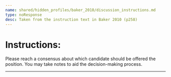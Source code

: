 ```yaml
---
name: shared/hidden_profiles/baker_2010/discussion_instructions.md
type: noResponse
desc: Taken from the instruction text in Baker 2010 (p258)
---
```


# Instructions:

Please reach a consensus about which candidate should be offered the position. You may take notes to aid the decision-making process.

---
